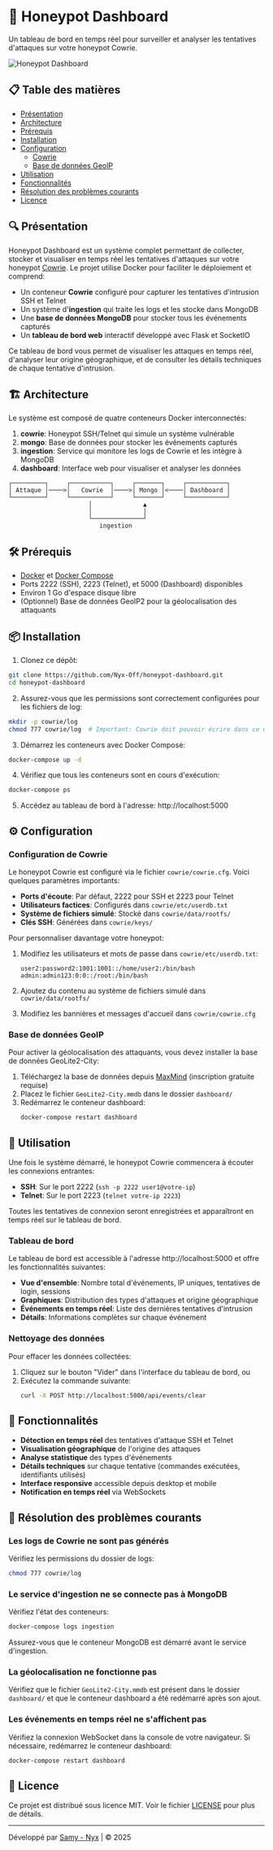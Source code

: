 # 🍯 Honeypot Dashboard

Un tableau de bord en temps réel pour surveiller et analyser les tentatives d'attaques sur votre honeypot Cowrie.

![Honeypot Dashboard](https://raw.githubusercontent.com/Nyx-Off/honeypot-dashboard/main/preview.png)

## 📋 Table des matières

- [Présentation](#présentation)
- [Architecture](#architecture)
- [Prérequis](#prérequis)
- [Installation](#installation)
- [Configuration](#configuration)
  - [Cowrie](#configuration-de-cowrie)
  - [Base de données GeoIP](#base-de-données-geoip)
- [Utilisation](#utilisation)
- [Fonctionnalités](#fonctionnalités)
- [Résolution des problèmes courants](#résolution-des-problèmes-courants)
- [Licence](#licence)

## 🔍 Présentation

Honeypot Dashboard est un système complet permettant de collecter, stocker et visualiser en temps réel les tentatives d'attaques sur votre honeypot [Cowrie](https://github.com/cowrie/cowrie). Le projet utilise Docker pour faciliter le déploiement et comprend:

- Un conteneur **Cowrie** configuré pour capturer les tentatives d'intrusion SSH et Telnet
- Un système d'**ingestion** qui traite les logs et les stocke dans MongoDB
- Une **base de données MongoDB** pour stocker tous les événements capturés
- Un **tableau de bord web** interactif développé avec Flask et SocketIO

Ce tableau de bord vous permet de visualiser les attaques en temps réel, d'analyser leur origine géographique, et de consulter les détails techniques de chaque tentative d'intrusion.

## 🏗️ Architecture

Le système est composé de quatre conteneurs Docker interconnectés:

1. **cowrie**: Honeypot SSH/Telnet qui simule un système vulnérable
2. **mongo**: Base de données pour stocker les événements capturés
3. **ingestion**: Service qui monitore les logs de Cowrie et les intègre à MongoDB
4. **dashboard**: Interface web pour visualiser et analyser les données

```
┌─────────┐     ┌───────────┐     ┌───────┐     ┌───────────┐
│ Attaque │────>│   Cowrie  │────>│ Mongo │<────│ Dashboard │
└─────────┘     └───────────┘     └───────┘     └───────────┘
                      │              ▲
                      │              │
                      └──────────────┘
                         ingestion
```

## 🛠️ Prérequis

- [Docker](https://docs.docker.com/get-docker/) et [Docker Compose](https://docs.docker.com/compose/install/)
- Ports 2222 (SSH), 2223 (Telnet), et 5000 (Dashboard) disponibles
- Environ 1 Go d'espace disque libre
- (Optionnel) Base de données GeoIP2 pour la géolocalisation des attaquants

## 📦 Installation

1. Clonez ce dépôt:

```bash
git clone https://github.com/Nyx-Off/honeypot-dashboard.git
cd honeypot-dashboard
```

2. Assurez-vous que les permissions sont correctement configurées pour les fichiers de log:

```bash
mkdir -p cowrie/log
chmod 777 cowrie/log  # Important: Cowrie doit pouvoir écrire dans ce dossier
```

3. Démarrez les conteneurs avec Docker Compose:

```bash
docker-compose up -d
```

4. Vérifiez que tous les conteneurs sont en cours d'exécution:

```bash
docker-compose ps
```

5. Accédez au tableau de bord à l'adresse: http://localhost:5000

## ⚙️ Configuration

### Configuration de Cowrie

Le honeypot Cowrie est configuré via le fichier `cowrie/cowrie.cfg`. Voici quelques paramètres importants:

- **Ports d'écoute**: Par défaut, 2222 pour SSH et 2223 pour Telnet
- **Utilisateurs factices**: Configurés dans `cowrie/etc/userdb.txt` 
- **Système de fichiers simulé**: Stocké dans `cowrie/data/rootfs/`
- **Clés SSH**: Générées dans `cowrie/keys/`

Pour personnaliser davantage votre honeypot:

1. Modifiez les utilisateurs et mots de passe dans `cowrie/etc/userdb.txt`:
   ```
   user2:password2:1001:1001::/home/user2:/bin/bash
   admin:admin123:0:0::/root:/bin/bash
   ```

2. Ajoutez du contenu au système de fichiers simulé dans `cowrie/data/rootfs/`

3. Modifiez les bannières et messages d'accueil dans `cowrie/cowrie.cfg`

### Base de données GeoIP

Pour activer la géolocalisation des attaquants, vous devez installer la base de données GeoLite2-City:

1. Téléchargez la base de données depuis [MaxMind](https://dev.maxmind.com/geoip/geolite2-free-geolocation-data) (inscription gratuite requise)
2. Placez le fichier `GeoLite2-City.mmdb` dans le dossier `dashboard/`
3. Redémarrez le conteneur dashboard:
   ```bash
   docker-compose restart dashboard
   ```

## 🚀 Utilisation

Une fois le système démarré, le honeypot Cowrie commencera à écouter les connexions entrantes:

- **SSH**: Sur le port 2222 (`ssh -p 2222 user1@votre-ip`)
- **Telnet**: Sur le port 2223 (`telnet votre-ip 2223`)

Toutes les tentatives de connexion seront enregistrées et apparaîtront en temps réel sur le tableau de bord.

### Tableau de bord

Le tableau de bord est accessible à l'adresse http://localhost:5000 et offre les fonctionnalités suivantes:

- **Vue d'ensemble**: Nombre total d'événements, IP uniques, tentatives de login, sessions
- **Graphiques**: Distribution des types d'attaques et origine géographique
- **Événements en temps réel**: Liste des dernières tentatives d'intrusion
- **Détails**: Informations complètes sur chaque événement

### Nettoyage des données

Pour effacer les données collectées:

1. Cliquez sur le bouton "Vider" dans l'interface du tableau de bord, ou
2. Exécutez la commande suivante:
   ```bash
   curl -X POST http://localhost:5000/api/events/clear
   ```

## 🌟 Fonctionnalités

- **Détection en temps réel** des tentatives d'attaque SSH et Telnet
- **Visualisation géographique** de l'origine des attaques
- **Analyse statistique** des types d'événements
- **Détails techniques** sur chaque tentative (commandes exécutées, identifiants utilisés)
- **Interface responsive** accessible depuis desktop et mobile
- **Notification en temps réel** via WebSockets

## 🔧 Résolution des problèmes courants

### Les logs de Cowrie ne sont pas générés

Vérifiez les permissions du dossier de logs:

```bash
chmod 777 cowrie/log
```

### Le service d'ingestion ne se connecte pas à MongoDB

Vérifiez l'état des conteneurs:

```bash
docker-compose logs ingestion
```

Assurez-vous que le conteneur MongoDB est démarré avant le service d'ingestion.

### La géolocalisation ne fonctionne pas

Vérifiez que le fichier `GeoLite2-City.mmdb` est présent dans le dossier `dashboard/` et que le conteneur dashboard a été redémarré après son ajout.

### Les événements en temps réel ne s'affichent pas

Vérifiez la connexion WebSocket dans la console de votre navigateur. Si nécessaire, redémarrez le conteneur dashboard:

```bash
docker-compose restart dashboard
```

## 📄 Licence

Ce projet est distribué sous licence MIT. Voir le fichier [LICENSE](LICENSE) pour plus de détails.

---

Développé par [Samy - Nyx](https://github.com/Nyx-Off) | © 2025
